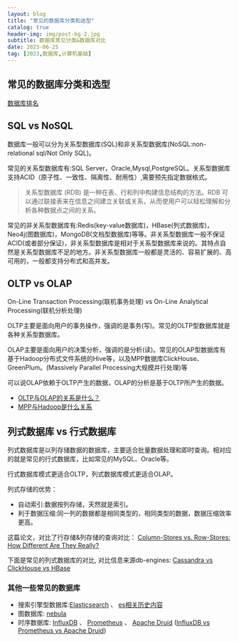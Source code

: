 ```yaml
---
layout: blog
title: "常见的数据库分类和选型"
catalog: true
header-img: img/post-bg-2.jpg
subtitle: 数据库常见分类&数据库对比
date: 2023-06-25
tag: [2023,数据库,计算机基础]
---
```


## 常见的数据库分类和选型
[数据库排名](https://db-engines.com/en/ranking)

## SQL vs NoSQL
数据库一般可以分为关系型数据库(SQL)和非关系型数据库(NoSQL:non-relational sql/Not Only SQL)。

常见的关系型数据库有:SQL Server，Oracle,Mysql,PostgreSQL。关系型数据库支持ACID（原子性、一致性、隔离性、耐用性）,需要预先指定数据格式。
> 关系型数据库 (RDB) 是一种在表、行和列中构建信息结构的方法。RDB 可以通过联接表来在信息之间建立关联或关系，从而使用户可以轻松理解和分析各种数据点之间的关系。


常见的非关系型数据库有:Redis(key-value数据库)，HBase(列式数据库)，Neo4j(图数据库)，MongoDB(文档型数据库)等等。非关系型数据库一般不保证ACID(或者部分保证)，非关系型数据库是相对于关系型数据库来说的。其特点自然是关系型数据库不足的地方。非关系型数据库一般都是灵活的、容易扩展的、高可用的，一般都支持分布式和高并发。

## OLTP vs OLAP
On-Line Transaction Processing(联机事务处理) vs On-Line Analytical Processing(联机分析处理)

OLTP主要是面向用户的事务操作，强调的是事务(写)。常见的OLTP型数据库就是各种关系型数据库。

OLAP主要是面向用户的决策分析，强调的是分析(读)。常见的OLAP型数据库有基于Hadoop分布式文件系统的Hive等，以及MPP数据库ClickHouse、GreenPlum。(Massively Parallel Processing大规模并行处理)等

可以说OLAP依赖于OLTP产生的数据，OLAP的分析是基于OLTP所产生的数据。

+ [OLTP与OLAP的关系是什么？](https://www.zhihu.com/question/24110442)
+ [MPP与Hadoop是什么关系](https://www.zhihu.com/question/22037987)

## 列式数据库 vs 行式数据库
列式数据库是以列存储数据的数据库，主要适合批量数据处理和即时查询。相对应的就是常见的行式数据库，比如常见的MySQL、Oracle等。

行式数据库模式更适合OLTP，列式数据库模式更适合OLAP。

列式存储的优势：

+ 自动索引:数据按列存储，天然就是索引。
+ 利于数据压缩:同一列的数据都是相同类型的，相同类型的数据，数据压缩效率更高。

这篇论文，对比了行存储&列存储的查询对比：
[Column-Stores vs. Row-Stores: How Different Are They Really?](https://www.cs.umd.edu/~abadi/papers/abadi-sigmod08.pdf)

下面是常见的列式数据库的对比,
对比信息来源db-engines: [Cassandra vs ClickHouse vs HBase](https://db-engines.com/en/system/Cassandra%3BClickHouse%3BHBase)

### 其他一些常见的数据库
+ 搜索引擎型数据库:[Elasticsearch](https://www.elastic.co/guide/en/welcome-to-elastic/current/getting-started-general-purpose.html#_index) 、 [es相关历史内容](https://russxia.com/tags/#Elasticsearch)
+ 图数据库: [nebula](https://github.com/vesoft-inc/nebula)
+ 时序数据库: [InfluxDB](https://github.com/influxdata/influxdb) 、 [Prometheus](https://prometheus.io/docs/prometheus/latest/getting_started/) 、 [Apache Druid](https://db-engines.com/en/system/Apache+Druid) ([InfluxDB vs Prometheus vs Apache Druid](https://db-engines.com/en/system/Apache+Druid%3BInfluxDB%3BPrometheus))


